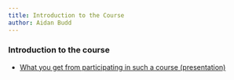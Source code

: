 ```yaml
---
title: Introduction to the Course
author: Aidan Budd
---
```



### Introduction to the course

- [What you get from participating in such a course (presentation)](./whatWeGetFromACourseAidanBudd.pdf)
